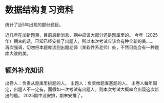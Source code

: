 # 数据结构复习资料
统计了近5年出现的部分题目。

近几年在加新题目，目前最新消息，期中应该大部分还是题库里的。
今年（2025年）期末的话，已知已经安排了出题人，所以本次考试应该会有种全新的美......
再次强调，切勿把本题库流到出题老师（某软件系老师）处，不然可能会有一种题库大改的美。

## 额外补充知识
出卷人：负责从题库里挑题的人。
出题人：负责给题库塞题的人。
出卷人每年固定，出题人不一定有，而假如一次考试有出题人，则本次考试大概率会出现这次新出的题。
2025期中没安排，期末安排了。
